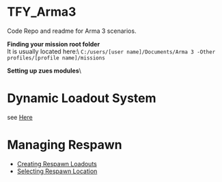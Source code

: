 # TFY_Arma3
Code Repo and readme for Arma 3 scenarios.

**Finding your mission root folder**\
It is usually located here:\ 
`C:/users/[user name]/Documents/Arma 3 -Other profiles/[profile name]/missions`

**Setting up zues modules**\


# Dynamic Loadout System
see [Here](https://github.com/zeiktuvai/TFY_DLS_Arma3)

# Managing Respawn
- [Creating Respawn Loadouts](/docs/respawn/Respawn_Loadouts.md)
- [Selecting Respawn Location](/docs/respawn/Select_Respawn_pos.md)